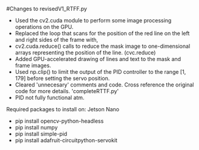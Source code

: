  #Changes to revisedV1_RTFF.py
 * Used the cv2.cuda module to perform some image processing operations on the GPU.
 * Replaced the loop that scans for the position of the red line on the left and right sides of the frame with, 
 * cv2.cuda.reduce() calls to reduce the mask image to one-dimensional arrays representing the position of the line. (cvc.reduce)
 * Added GPU-accelerated drawing of lines and text to the mask and frame images.
 * Used np.clip() to limit the output of the PID controller to the range [1, 179] before setting the servo position.
 * Cleared 'unnecesary' comments and code. Cross reference the original code for more details. 'completeRTTF.py'
 * PID not fully functional atm.


 Required packages to install on: Jetson Nano
 * pip install opencv-python-headless
 * pip install numpy
 * pip install simple-pid
 * pip install adafruit-circuitpython-servokit


